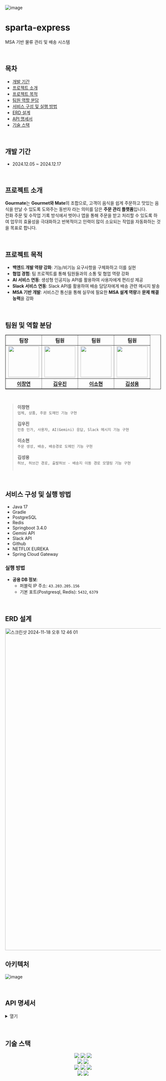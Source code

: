 ![image](https://github.com/user-attachments/assets/f3f0a52a-dc7f-4445-a43e-53b9b6fd4a6e)
# sparta-express
MSA 기반 물류 관리 및 배송 시스템

<br/>

## 목차
- [개발 기간](#개발-기간)
- [프로젝트 소개](#프로젝트-소개)
- [프로젝트 목적](#프로젝트-목적)
- [팀원 역할 분담](#팀원-및-역할-분담)
- [서비스 구성 및 실행 방법](#서비스-구성-및-실행-방법)
- [ERD 설계](#erd-설계)
- [API 명세서](#API-명세서)
- [기술 스택](#기술-스택)

<br/>

## 개발 기간
- 2024.12.05 ~ 2024.12.17

<br/>

## 프로젝트 소개
**Gourmate**는 **Gourmet와 Mate**의 조합으로, 고객이 음식을 쉽게 주문하고 맛있는 음식을 만날 수 있도록 도와주는 동반자 라는 의미를 담은 **주문 관리 플랫폼**입니다.<br> 
전화 주문 및 수작업 기록 방식에서 벗어나 앱을 통해 주문을 받고 처리할 수 있도록 하여 업무의 효율성을 극대화하고 반복적이고 인력이 많이 소요되는 작업을 자동화하는 것을 목표로 합니다.

<br/>

## 프로젝트 목적
- **백엔드 개발 역량 강화**: 기능/비기능 요구사항을 구체화하고 이를 실현
- **협업 경험**: 팀 프로젝트를 통해 팀원들과의 소통 및 협업 역량 강화
- **AI 서비스 연동**: 생성형 인공지능 API를 활용하여 사용자에게 편리성 제공
- **Slack 서비스 연동**: Slack API를 활용하여 배송 담당자에게 배송 관련 메시지 발송
- **MSA 기반 개발**: 서비스간 통신을 통해 실무에 필요한 **MSA 설계 역량**과 **문제 해결 능력**을 강화

<br/>

## 팀원 및 역할 분담
<table border="1" class="table">
  <thead>
    <tr>
        <th scope="col" style="text-align: center;"> 팀장 </th>
        <th scope="col" style="text-align: center;"> 팀원 </th>
        <th scope="col" style="text-align: center;"> 팀원 </th>
        <th scope="col" style="text-align: center;"> 팀원 </th>
    </tr>
  </thead>
  <tbody>
    <tr>
      <td align="center"><a href="https://github.com/cylcoder"><img src="https://avatars.githubusercontent.com/u/156181227?v=4" width="100px;" alt=""/></a><br /></td>
      <td align="center"><a href="https://github.com/kwj0605"><img src="https://avatars.githubusercontent.com/u/107970778?v=4" width="100px;" alt=""/></a><br /></td>
      <td align="center"><a href="https://github.com/sohyuneeee"><img src="https://avatars.githubusercontent.com/u/110372498?v=4" width="100px;" alt=""/></a><br /></td>
      <td align="center"><a href="https://github.com/Soeng-dev"><img src="https://avatars.githubusercontent.com/u/69845367?v=4" width="100px;" alt=""/></a><br /></td>
    </tr>
      <tr>
        <th scope="col" style="text-align: center;"><a href="https://github.com/kimsung3113"> 이창연 </a></th>
        <th scope="col" style="text-align: center;"><a href="https://github.com/kwj0605"> 김우진 </a></th>
        <th scope="col" style="text-align: center;"><a href="https://github.com/sohyuneeee"> 이소현 </a></th>
        <th scope="col" style="text-align: center;"><a href="https://github.com/wooseok50"> 김성용 </a></th>
    </tr>
  </tbody>
</table>

<br/>

> **이창현** <br>
>`업체, 상품, 주문 도메인 기능 구현` <br><br>
> **김우진** <br>
> `인증 인가, 사용자, AI(Gemini) 응답, Slack 메시지 기능 구현`<br><br>
> **이소현** <br>
> `주문 생성, 배송, 배송경로 도메인 기능 구현` <br><br>
> **김성용** <br>
> `허브, 허브간 경로, 출발허브 - 배송지 이동 경로 모델링 기능 구현` <br><br>

<br/>

## 서비스 구성 및 실행 방법

- Java 17
- Gradle 
- PostgreSQL
- Redis
- Springboot 3.4.0
- Gemini API
- Slack API
- Github
- NETFLIX EUREKA
- Spring Cloud Gateway

### 실행 방법

- **공용 DB 정보**:
    - 퍼블릭 IP 주소: `43.203.205.156`
    - 기본 포트(Postgresql, Redis): `5432`, `6379`
 
<br/>


## ERD 설계
<img width="1040" alt="스크린샷 2024-11-18 오후 12 46 01" src="https://github.com/user-attachments/assets/39e288c5-66b3-4fdf-9459-ea9835031ef6">

<br/>

## 아키텍처
![image](https://github.com/user-attachments/assets/54c198a9-94d8-4f78-99de-06c235649efa)

</br> 

## API 명세서

<details>
<summary>열기</summary>
https://www.notion.so/teamsparta/API-b9312502c0694283b8ddac908b9e3f12
</details>

<br>
<br>

## 기술 스택
<div align="center">
    <img src="https://img.shields.io/badge/Java-007396.svg?&style=for-the-badge&logo=Java&logoColor=white">
    <img src="https://img.shields.io/badge/SpringBoot-6DB33F?style=for-the-badge&logo=SpringBoot&logoColor=white">
    <img src="https://img.shields.io/badge/JWT-black?style=for-the-badge&logo=JSON%20web%20tokens"><br/>
    <img src="https://img.shields.io/badge/Spring Data JPA-gray?style=for-the-badge&logoColor=white"/>
    <img src="https://img.shields.io/badge/Querydsl-blue?style=for-the-badge&logoColor=white"/><br/>
    <img src="https://img.shields.io/badge/PostgreSQL-4169E1?style=for-the-badge&logo=postgresql&logoColor=white">
    <img src="https://img.shields.io/badge/Redis-FF4438?style=for-the-badge&logo=Redis&logoColor=white">
    <img src="https://img.shields.io/badge/amazonec2-FF9900?style=for-the-badge&logo=amazonec2&logoColor=white"><br/>
    <img src="https://img.shields.io/badge/googlegemini-8E75B2?style=for-the-badge&logo=googlegemini&logoColor=white">
    <img src="https://img.shields.io/badge/slack-4A154B?style=for-the-badge&logo=slack&logoColor=white"><br/>
</div>

<br/>
<br/>


